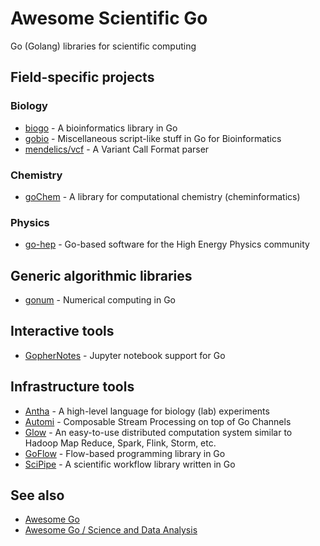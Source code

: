 # Awesome Scientific Go
Go (Golang) libraries for scientific computing

## Field-specific projects

### Biology
- [biogo](https://github.com/biogo/biogo) - A bioinformatics library in Go
- [gobio](https://github.com/brentp/gobio) - Miscellaneous script-like stuff in Go for Bioinformatics
- [mendelics/vcf](https://github.com/mendelics/vcf) - A Variant Call Format parser

### Chemistry
- [goChem](http://gochem.org/) - A library for computational chemistry (cheminformatics)

### Physics
- [go-hep](http://github.com/go-hep) - Go-based software for the High Energy Physics community

## Generic algorithmic libraries
- [gonum](https://github.com/gonum) - Numerical computing in Go

## Interactive tools
- [GopherNotes](https://github.com/gophergala2016/gophernotes) - Jupyter notebook support for Go

## Infrastructure tools
- [Antha](https://www.antha-lang.org/) - A high-level language for biology (lab) experiments
- [Automi](https://github.com/vladimirvivien/automi) - Composable Stream Processing on top of Go Channels
- [Glow](https://github.com/chrislusf/glow) - An easy-to-use distributed computation system similar to Hadoop Map Reduce, Spark, Flink, Storm, etc.
- [GoFlow](https://github.com/trustmaster/goflow) - Flow-based programming library in Go
- [SciPipe](https://github.com/scipipe/scipipe) - A scientific workflow library written in Go

## See also
- [Awesome Go](https://github.com/avelino/awesome-go)
- [Awesome Go / Science and Data Analysis](https://github.com/avelino/awesome-go#science-and-data-analysis)
